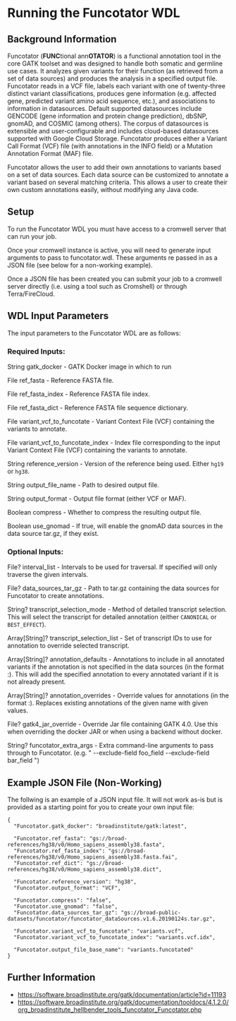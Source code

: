 # Running the Funcotator WDL

## Background Information
Funcotator (**FUNC**tional ann**OTATOR**) is a functional annotation tool in the core GATK toolset and was designed to handle both somatic and germline use cases. It analyzes given variants for their function (as retrieved from a set of data sources) and produces the analysis in a specified output file.  Funcotator reads in a VCF file, labels each variant with one of twenty-three distinct variant classifications, produces gene information (e.g. affected gene, predicted variant amino acid sequence, etc.), and associations to information in datasources. Default supported datasources include GENCODE (gene information and protein change prediction), dbSNP, gnomAD, and COSMIC (among others). The corpus of datasources is extensible and user-configurable and includes cloud-based datasources supported with Google Cloud Storage. Funcotator produces either a Variant Call Format (VCF) file (with annotations in the INFO field) or a Mutation Annotation Format (MAF) file.

Funcotator allows the user to add their own annotations to variants based on a set of data sources.  Each data source can be customized to annotate a variant based on several matching criteria.  This allows a user to create their own custom annotations easily, without modifying any Java code.

## Setup 

To run the Funcotator WDL you must have access to a cromwell server that can run your job.

Once your cromwell instance is active, you will need to generate input arguments to pass to funcotator.wdl.  These arguments re passed in as a JSON file (see below for a non-working example).

Once a JSON file has been created you can submit your job to a cromwell server directly (i.e. using a tool such as Cromshell) or through Terra/FireCloud.

## WDL Input Parameters

The input parameters to the Funcotator WDL are as follows:

### Required Inputs:
String gatk_docker                  - GATK Docker image in which to run

File ref_fasta                      - Reference FASTA file.

File ref_fasta_index                - Reference FASTA file index.

File ref_fasta_dict                 - Reference FASTA file sequence dictionary.

File variant_vcf_to_funcotate       - Variant Context File (VCF) containing the variants to annotate.

File variant_vcf_to_funcotate_index - Index file corresponding to the input Variant Context File (VCF) containing the variants to annotate.

String reference_version            - Version of the reference being used.  Either `hg19` or `hg38`.

String output_file_name             - Path to desired output file.

String output_format                - Output file format (either VCF or MAF).

Boolean compress				      - Whether to compress the resulting output file.

Boolean use_gnomad                  - If true, will enable the gnomAD data sources in the data source tar.gz, if they exist.


### Optional Inputs:
File? interval_list                      - Intervals to be used for traversal.  If specified will only traverse the given intervals.

File? data_sources_tar_gz                - Path to tar.gz containing the data sources for Funcotator to create annotations.

String? transcript_selection_mode        - Method of detailed transcript selection.  This will select the transcript for detailed annotation (either `CANONICAL` or `BEST_EFFECT`).

Array[String]? transcript_selection_list - Set of transcript IDs to use for annotation to override selected transcript.

Array[String]? annotation_defaults       - Annotations to include in all annotated variants if the annotation is not specified in the data sources (in the format <ANNOTATION>:<VALUE>).  This will add the specified annotation to every annotated variant if it is not already present.

Array[String]? annotation_overrides      - Override values for annotations (in the format <ANNOTATION>:<VALUE>).  Replaces existing annotations of the given name with given values.

File? gatk4_jar_override                 - Override Jar file containing GATK 4.0.  Use this when overriding the docker JAR or when using a backend without docker.

String? funcotator_extra_args            - Extra command-line arguments to pass through to Funcotator.  (e.g. " --exclude-field foo_field --exclude-field bar_field ")

## Example JSON File (Non-Working)

The follwing is an example of a JSON input file.  It will not work as-is but is provided as a starting point for you to create your own input file:

```
{
  "Funcotator.gatk_docker": "broadinstitute/gatk:latest",
  
  "Funcotator.ref_fasta": "gs://broad-references/hg38/v0/Homo_sapiens_assembly38.fasta",
  "Funcotator.ref_fasta_index": "gs://broad-references/hg38/v0/Homo_sapiens_assembly38.fasta.fai",
  "Funcotator.ref_dict": "gs://broad-references/hg38/v0/Homo_sapiens_assembly38.dict",
  
  "Funcotator.reference_version": "hg38",
  "Funcotator.output_format": "VCF",

  "Funcotator.compress": "false",
  "Funcotator.use_gnomad": "false",
  "Funcotator.data_sources_tar_gz": "gs://broad-public-datasets/funcotator/funcotator_dataSources.v1.6.20190124s.tar.gz",

  "Funcotator.variant_vcf_to_funcotate": "variants.vcf",
  "Funcotator.variant_vcf_to_funcotate_index": "variants.vcf.idx",
  
  "Funcotator.output_file_base_name": "variants.funcotated"
}
```

## Further Information
 - https://software.broadinstitute.org/gatk/documentation/article?id=11193
 - https://software.broadinstitute.org/gatk/documentation/tooldocs/4.1.2.0/org_broadinstitute_hellbender_tools_funcotator_Funcotator.php
 
 